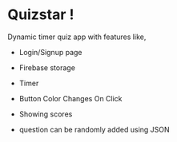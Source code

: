 # Quizstar !

  

Dynamic timer quiz app with features like,

* Login/Signup page

* Firebase storage

* Timer 

* Button Color Changes On Click

* Showing scores

* question can be randomly added using JSON
